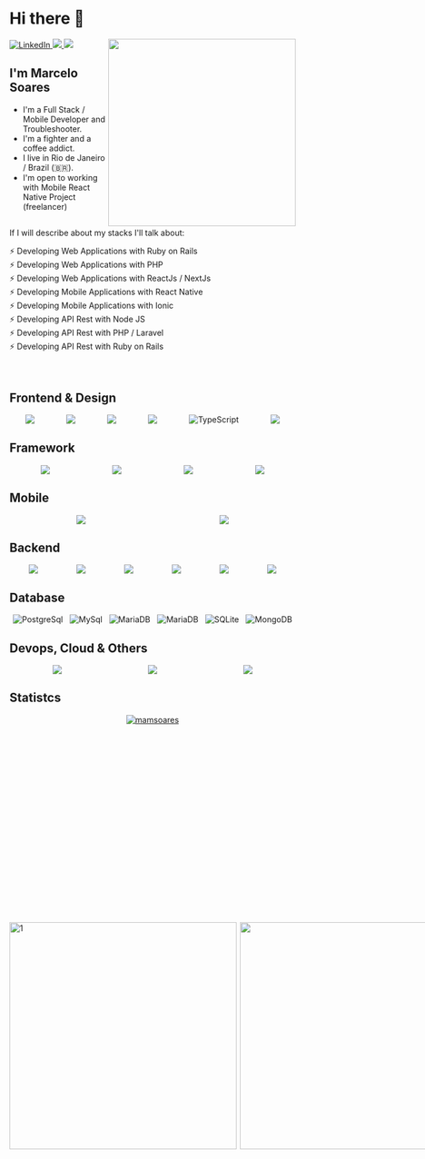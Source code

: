 # Hi there 👋

<div align="left">
  <!--
  <a href="https://twitter.com/mamsoares1969">
    <img
      src="https://img.shields.io/twitter/follow/mamsoares1969?label=Twitter&logo=twitter&style=flat-square&color=1da1f2&logoColor=ffffff"
      alt="Twitter"
    />
  </a>
  -->
  
  <a href="https://www.linkedin.com/in/mamsoares/" target="_blank">
    <img
      src="https://img.shields.io/badge/-Marcelo%20Soares-blue?style=flat-square&logo=Linkedin&logoColor=white&link=https://www.linkedin.com/in/mamsoares/"
      alt="LinkedIn"
    />
  </a>
  
  <a href="mailto:mamsoares@gmail.com" alt="Gmail">
    <img 
      src="https://img.shields.io/badge/-Gmail-FF0000?style=flat-square&labelColor=FF0000&logo=gmail&logoColor=white&link=mailto:mamsoares@gmail.com" />   </a>
  
  <a href="https://api.whatsapp.com/send?phone=5521997824222" alt="WhatsApp" target="_blank">
    <img 
      src="https://img.shields.io/badge/-WhatsApp-25d366?style=flat-square&labelColor=25d366&logo=whatsapp&logoColor=white&link=https://web.whatsapp.com/send?phone=5521997824222"/>         
  </a>

  <a href="https://api.daily.dev/get?r=mamsoares" target="_blank">
    <img
      width="330"
      align="right"
      src="https://api.daily.dev/devcards/2d30879c2bfc4c25aabac4946d9fa423.png?r=sjc"
    />
  </a>
</div>

## I'm Marcelo Soares

- I'm a Full Stack / Mobile Developer and Troubleshooter.
- I'm a fighter and a coffee addict.
- I live in Rio de Janeiro / Brazil (🇧🇷).
- I'm open to working with Mobile React Native Project (freelancer)


<!-- <h1>Hey! <img src="https://raw.githubusercontent.com/tavareshenrique/tavareshenrique/master/gifs/Hi.gif" width="30px"></h1> -->

<!--
<h2>I'm Marcelo Soares</h2>

I'm a Full Stack, Mobile Developer and Troubleshooter.
I'm a fighter and a coffee addict.
I'm from Rio de Janeiro / Brazil (🇧🇷).
I'm open to work with Mobile React Native Project (freelancer)

Would you like to find me?

[![Linkedin Badge](https://img.shields.io/badge/-Marcelo%20Soares-blue?style=flat-square&logo=Linkedin&logoColor=white&link=https://www.linkedin.com/in/mamsoares/)](https://www.linkedin.com/in/mamsoares/)
[![Rocketseat Badge](https://img.shields.io/badge/-Marcelo%20Soares-8257E6?style=flat-square&logo=apache-rocketmq&logoColor=white&link=https://app.rocketseat.com.br/me/marcelo-soares)](https://app.rocketseat.com.br/me/marcelo-soares)


[![Gmail Badge](https://img.shields.io/badge/-mamsoares@gmail.com-c14438?style=flat-square&logo=Gmail&logoColor=white&link=mailto:mamsoares@gmail.com)](mailto:mamsoares@gmail.com)
 -->

##

If I will describe about my stacks I'll talk about:

<!--ts-->
<p>
 ⚡ Developing Web Applications with Ruby on Rails<br>
 ⚡ Developing Web Applications with PHP<br>
 ⚡ Developing Web Applications with ReactJs / NextJs<br>
 ⚡ Developing Mobile Applications with React Native<br>
 ⚡ Developing Mobile Applications with Ionic<br>
 ⚡ Developing API Rest with Node JS<br>
 ⚡ Developing API Rest with PHP / Laravel<br>
 ⚡ Developing API Rest with Ruby on Rails<br><br><br>
</p> 

## Frontend & Design

<div style="display:flex; flex-direction: row; align-items: center; justify-content: space-around">
  <img src="https://img.shields.io/badge/html5%20-%23E34F26.svg?&style=for-the-badge&logo=html5&logoColor=white"/>
  <img src="https://img.shields.io/badge/css3%20-%231572B6.svg?&style=for-the-badge&logo=css3&logoColor=white"/>
  <img src="https://img.shields.io/badge/-javascript%20-yellow?&style=for-the-badge&logo=javascript&logoColor=white"/>
  <!-- <img src="https://img.shields.io/badge/vuejs%20-%2335495e.svg?&style=for-the-badge&logo=vue.js&logoColor=%234FC08D"/> -->
  <!-- <img alt="Angular.js" src="https://img.shields.io/badge/angular.js%20-%23E23237.svg?&style=for-the-badge&logo=angularjs&logoColor=white"/> -->
  <img src="https://img.shields.io/badge/jquery%20-%230769AD.svg?&style=for-the-badge&logo=jquery&logoColor=white"/>
  <img alt="TypeScript" src="https://img.shields.io/badge/typescript%20-%23007ACC.svg?&style=for-the-badge&logo=typescript&logoColor=white"/>
  <img src="https://img.shields.io/badge/figma%20-%23F24E1E.svg?&style=for-the-badge&logo=figma&logoColor=white"/>
</div>

## Framework

<div style="display:flex; flex-direction: row; align-items: center; justify-content: space-around">
 <img src="https://img.shields.io/badge/ruby on rail-8d2220?&style=for-the-badge&logo=rubyonrails&logoColor=white"/>
 <img src="https://img.shields.io/badge/-laravel-7377ad?&style=for-the-badge&logo=laravel&logoColor=white"/>
 <img src="https://img.shields.io/badge/next.js%20-%23239120.svg?&style=for-the-badge&logo=next.js&logoColor=white"/>
 <img src="https://img.shields.io/badge/-bootstrap-533b78?&style=for-the-badge&logo=bootstrap&logoColor=white"/>
</div>

## Mobile

<div style="display:flex; flex-direction: row; align-items: center; justify-content: space-around">
 <img src="https://img.shields.io/badge/-react native-blue?&style=for-the-badge&logo=react&logoColor=white"/>
 <img src="https://img.shields.io/badge/-ionic-2f7df7?&style=for-the-badge&logo=ionic&logoColor=white"/>
</div>

## Backend

<div style="display:flex; flex-direction: row; align-items: center; justify-content: space-around">
 <img src="https://img.shields.io/badge/node.js%20-%23239120.svg?&style=for-the-badge&logo=node.js&logoColor=white"/>
 <img src="https://img.shields.io/badge/-php-7377ad?&style=for-the-badge&logo=php&logoColor=white"/>
 <img src="https://img.shields.io/badge/ruby%20-8d2220?&style=for-the-badge&logo=ruby&logoColor=white"/>
 <img src="https://img.shields.io/badge/python-dee412?&style=for-the-badge&logo=python&logoColor=white"/>
 <img src="https://img.shields.io/badge/c%23-%23239120.svg?style=for-the-badge&logo=csharp&logoColor=white" />
 <img src="https://img.shields.io/badge/.NET-5C2D91?style=for-the-badge&logo=.net&logoColor=white"/>
</div>

## Database

<div style="display:flex; flex-direction: row; align-items: center; justify-content: space-around">
 <img alt="PostgreSql" src ="https://img.shields.io/badge/postgresql-%2307405e.svg?&style=for-the-badge&logo=postgresql&logoColor=white"/>
 <img alt="MySql" src ="https://img.shields.io/badge/mysql-da6936?&style=for-the-badge&logo=mysql&logoColor=white"/>
 <img alt="MariaDB" src ="https://img.shields.io/badge/mariadb-%2307405e.svg?&style=for-the-badge&logo=mariadb&logoColor=white"/>
 <img alt="MariaDB" src ="https://img.shields.io/badge/sql server-b42e2b?&style=for-the-badge&logo=sqlserver&logoColor=white"/>
 <img alt="SQLite" src ="https://img.shields.io/badge/sqlite-%2307405e.svg?&style=for-the-badge&logo=sqlite&logoColor=white"/>
 <img alt="MongoDB" src ="https://img.shields.io/badge/mongodb-%23239120.svg?&style=for-the-badge&logo=mongodb&logoColor=white"/>
</div>

<!-- ## Unit Test
<div style="display:flex; flex-direction: row; align-items: center; justify-content: space-around">
 <img alt="Jest" src="https://img.shields.io/badge/-jest-%23C21325?style=for-the-badge&logo=jest&logoColor=white"/>
</div>
 -->

## Devops, Cloud & Others

<div style="display:flex; flex-direction: row; align-items: center; justify-content: space-around">
 <!-- <img src="https://img.shields.io/badge/azure%20-%230072C6.svg?&style=for-the-badge&logo=azure-devops&logoColor=white"/> -->
 <img src="https://img.shields.io/badge/-AWS-%23FF9900.svg?style=for-the-badge&logo=amazon-aws&logoColor=white"/>
 <!--  <img src="https://img.shields.io/badge/github%20actions%20-%232671E5.svg?&style=for-the-badge&logo=github%20actions&logoColor=white"/> -->
 <img src="https://img.shields.io/badge/docker%20-%230db7ed.svg?&style=for-the-badge&logo=docker&logoColor=white"/>
 <!-- <img src="https://img.shields.io/badge/kubernetes%20-%23326ce5.svg?&style=for-the-badge&logo=kubernetes&logoColor=white"/> -->
 <img src="https://img.shields.io/badge/github%20-%23121011.svg?&style=for-the-badge&logo=github&logoColor=white"/>
 <!-- <img src="https://img.shields.io/badge/shell_script%20-%23121011.svg?&style=for-the-badge&logo=gnu-bash&logoColor=white"/> -->
</div>

## Statistcs

<div style="display:flex; flex-direction: row; align-items: center; justify-content: center; margin-bottom: 20rem;">  

  <!-- <p align="left"> <img src="https://komarev.com/ghpvc/?username=mamsoares&label=Profile%20views&color=0e75b6&style=flat" alt="mamsoares" /> </p> -->
  <p style="margin-top: 0rem;">
      <a href="https://github.com/ryo-ma/github-profile-trophy"><img src="https://github-profile-trophy.vercel.app/?username=mamsoares" alt="mamsoares" /></a>
  </p>

</div>

<div style="display:flex; flex-direction: row; align-items: center; justify-content: space-around;">
 
  
   <img width="400px" align="left" alt="1" 
     src="https://github-readme-stats-mamsoares.vercel.app/api?username=mamsoares&show_icons=true&theme=dracula&count_private=true" />
 
  <img width="400px" align="right" alt="" 
    src="https://github-readme-stats-mamsoares.vercel.app/api/top-langs/?username=mamsoares&count_private=true&langs_count=15&layout=compact&theme=dracula&hide=" />
  
<!--   <img  width="450px" src="https://github-readme-stats.vercel.app/api?username=mamsoares&show_icons=true&hide=&count_private=true&title_color=fe6e96&text_color=ffffff&icon_color=fe6e96&bg_color=1c1917&hide_border=true&show_icons=true&theme=dracula" alt="mamsoares's GitHub stats" /> -->
  
  
  <img  width="400px" src="https://github-readme-streak-stats.herokuapp.com/?user=mamsoares&stroke=ffffff&background=1c1917&ring=fe6e96&fire=fe6e96&currStreakNum=ffffff&currStreakLabel=fe6e96&sideNums=ffffff&sideLabels=ffffff&dates=ffffff&hide_border=true" />
  
</div>


<!-- ### Badges

<b>My GitHub Stats</b>

<a href="http://www.github.com/mamsoares"><img src="https://github-readme-stats.vercel.app/api?username=mamsoares&show_icons=true&hide=&count_private=true&title_color=0891b2&text_color=ffffff&icon_color=0891b2&bg_color=1c1917&hide_border=true&show_icons=true&theme=dracula" alt="mamsoares's GitHub stats" /></a>

<a href="http://www.github.com/mamsoares"><img src="https://github-readme-streak-stats.herokuapp.com/?user=mamsoares&stroke=ffffff&background=1c1917&ring=0891b2&fire=0891b2&currStreakNum=ffffff&currStreakLabel=0891b2&sideNums=ffffff&sideLabels=ffffff&dates=ffffff&hide_border=true" /></a>

<a href="http://www.github.com/mamsoares"><img src="https://github-readme-activity-graph.cyclic.app/graph?username=mamsoares&bg_color=1c1917&color=ffffff&line=0891b2&point=ffffff&area_color=1c1917&area=true&hide_border=true&custom_title=GitHub%20Commits%20Graph" alt="GitHub Commits Graph" /></a>

<a href="https://github.com/mamsoares" align="left"><img src="https://github-readme-stats.vercel.app/api/top-langs/?username=mamsoares&langs_count=10&title_color=0891b2&text_color=ffffff&icon_color=0891b2&bg_color=1c1917&hide_border=true&locale=en&custom_title=Top%20%Languages" alt="Top Languages" /></a>
 -->
  
<!--
![](https://github-profile-summary-cards.vercel.app/api/cards/profile-details?username=mamsoares&theme=dracula)

<a href="https://app.daily.dev/mamsoares"><img src="https://api.daily.dev/devcards/2d30879c2bfc4c25aabac4946d9fa423.png?r=8xv" width="150" alt="Marcelo Soares's Dev Card"/></a>
-->

<!--
**mamsoares/mamsoares** is a ✨ _special_ ✨ repository because its `README.md` (this file) appears on your GitHub profile.

Here are some ideas to get you started:

- 🔭 I’m currently working on ...
- 🌱 I’m currently learning ...
- 👯 I’m looking to collaborate on ...
- 🤔 I’m looking for help with ...
- 💬 Ask me about ...
- 📫 How to reach me: ...
- 😄 Pronouns: ...
- ⚡ Fun fact: ...
-->
